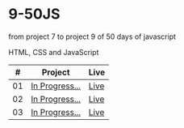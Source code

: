 # 9-50JS

from project 7 to project 9 of 50 days of javascript

HTML, CSS and JavaScript

<table>
  <thead>
    <th>#</th>
    <th>Project</th>
    <th>Live</th>
  </thead>
  <tbody>
    <tr>
      <td>01</td>
      <td><a href="">In Progress...</a></td>
      <td><a href="">Live</a></td>
    </tr>
    <tr>
      <td>02</td>
      <td><a href="">In Progress...</a></td>
      <td><a href="">Live</a></td>
    </tr>
    <tr>
      <td>03</td>
      <td><a href="">In Progress...</a></td>
      <td><a href="">Live</a></td>
    </tr>
  </tbody>
</table>
